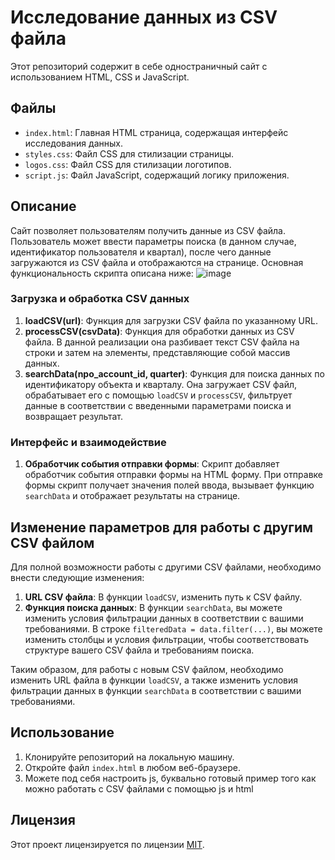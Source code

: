 # Исследование данных из CSV файла


Этот репозиторий содержит в себе одностраничный сайт с использованием HTML, CSS и JavaScript.

## Файлы

- `index.html`: Главная HTML страница, содержащая интерфейс исследования данных.
- `styles.css`: Файл CSS для стилизации страницы.
- `logos.css`: Файл CSS для стилизации логотипов.
- `script.js`: Файл JavaScript, содержащий логику приложения.

## Описание

Сайт позволяет пользователям получить данные из CSV файла. Пользователь может ввести параметры поиска (в данном случае, идентификатор пользователя и квартал), после чего данные загружаются из CSV файла и отображаются на странице. Основная функциональность скрипта описана ниже:
![image](https://github.com/Dmcrtr24/CSV-File-Parser-js-html/assets/32541950/36103c98-4d47-43ce-aeaf-7863f1e68482)
### Загрузка и обработка CSV данных

1. **loadCSV(url)**: Функция для загрузки CSV файла по указанному URL.
2. **processCSV(csvData)**: Функция для обработки данных из CSV файла. В данной реализации она разбивает текст CSV файла на строки и затем на элементы, представляющие собой массив данных.
3. **searchData(npo_account_id, quarter)**: Функция для поиска данных по идентификатору объекта и кварталу. Она загружает CSV файл, обрабатывает его с помощью `loadCSV` и `processCSV`, фильтрует данные в соответствии с введенными параметрами поиска и возвращает результат.

### Интерфейс и взаимодействие

1. **Обработчик события отправки формы**: Скрипт добавляет обработчик события отправки формы на HTML форму. При отправке формы скрипт получает значения полей ввода, вызывает функцию `searchData` и отображает результаты на странице.

## Изменение параметров для работы с другим CSV файлом

Для полной возможности работы с другими CSV файлами, необходимо внести следующие изменения:

1. **URL CSV файла**: В функции `loadCSV`, изменить путь к CSV файлу.
2. **Функция поиска данных**: В функции `searchData`, вы можете изменить условия фильтрации данных в соответствии с вашими требованиями. В строке `filteredData = data.filter(...)`, вы можете изменить столбцы и условия фильтрации, чтобы соответствовать структуре вашего CSV файла и требованиям поиска.

Таким образом, для работы с новым CSV файлом, необходимо изменить URL файла в функции `loadCSV`, а также изменить условия фильтрации данных в функции `searchData` в соответствии с вашими требованиями.

## Использование

1. Клонируйте репозиторий на локальную машину.
2. Откройте файл `index.html` в любом веб-браузере.
3. Можете под себя настроить js, буквально готовый пример того как можно работать с CSV файлами с помощью js и html

## Лицензия

Этот проект лицензируется по лицензии [MIT](LICENSE).

